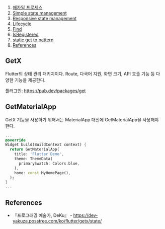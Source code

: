 1. [애자일 프로세스](#애자일-프로세스)
2. [Simple state management](#simple-state-management)
3. [Responsive state management](#responsive-state-management)
4. [Lifecycle](#lifecycle)
5. [Find](#find)
6. [IsRegistered](#isregistered)
7. [static get to pattern](#static-get-to-pattern)
8. [References](#references)

## GetX
Flutter의 상태 관리 패키지이다. Route, 다국어 지원, 화면 크기, API 호출 기능 등 다양한 기능을 제공한다.

플러그인: https://pub.dev/packages/get

## GetMaterialApp
GetX 기능을 사용하기 위해서는 MaterialApp 대신에 GetMaterialApp을 사용해야 한다.
~~~dart
...
@override
Widget build(BuildContext context) {
  return GetMaterialApp(
    title: 'Flutter Demo',
    theme: ThemeData(
      primarySwatch: Colors.blue,
    ),
    home: const MyHomePage(),
  );
}
...
~~~

## References
* 『프로그래밍 예술가, DeKu』 - https://dev-yakuza.posstree.com/ko/flutter/getx/state/